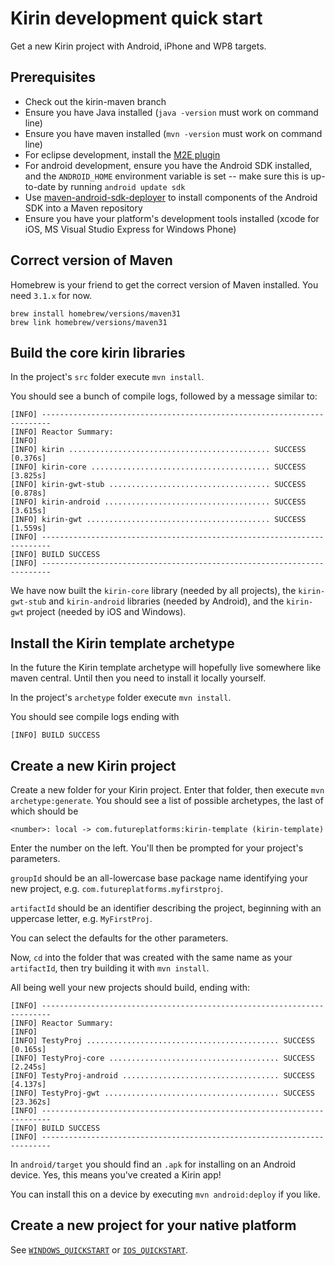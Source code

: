 # Kirin development quick start

Get a new Kirin project with Android, iPhone and WP8 targets.

## Prerequisites

* Check out the kirin-maven branch
* Ensure you have Java installed (`java -version` must work on command line)
* Ensure you have maven installed (`mvn -version` must work on command line)
* For eclipse development, install the [M2E plugin](http://eclipse.org/m2e/)
* For android development, ensure you have the Android SDK installed, and the `ANDROID_HOME` environment variable is set -- make sure this is up-to-date by running `android update sdk`
* Use [maven-android-sdk-deployer](https://github.com/simpligility/maven-android-sdk-deployer) to install components of the Android SDK into a Maven repository
* Ensure you have your platform's development tools installed (xcode for iOS, MS Visual Studio Express for Windows Phone)

## Correct version of Maven
Homebrew is your friend to get the correct version of Maven installed.  You need `3.1.x` for now.

    brew install homebrew/versions/maven31
    brew link homebrew/versions/maven31

## Build the core kirin libraries

In the project's `src` folder execute `mvn install`.

You should see a bunch of compile logs, followed by a message similar to:

    [INFO] ------------------------------------------------------------------------
    [INFO] Reactor Summary:
    [INFO] 
    [INFO] kirin ............................................. SUCCESS [0.376s]
    [INFO] kirin-core ........................................ SUCCESS [3.825s]
    [INFO] kirin-gwt-stub .................................... SUCCESS [0.878s]
    [INFO] kirin-android ..................................... SUCCESS [3.615s]
    [INFO] kirin-gwt ......................................... SUCCESS [1.559s]
    [INFO] ------------------------------------------------------------------------
    [INFO] BUILD SUCCESS
    [INFO] ------------------------------------------------------------------------ 
    
We have now built the `kirin-core` library (needed by all projects), the `kirin-gwt-stub` and `kirin-android` libraries (needed by Android), and the `kirin-gwt` project (needed by iOS and Windows).

## Install the Kirin template archetype

In the future the Kirin template archetype will hopefully live somewhere like maven central.  Until then you need to install it locally yourself.

In the project's `archetype` folder execute `mvn install`.

You should see compile logs ending with
    
    [INFO] BUILD SUCCESS

## Create a new Kirin project
Create a new folder for your Kirin project.  Enter that folder, then execute `mvn archetype:generate`.  You should see a list of possible archetypes, the last of which should be 

    <number>: local -> com.futureplatforms:kirin-template (kirin-template)

Enter the number on the left.  You'll then be prompted for your project's parameters.  

`groupId` should be an all-lowercase base package name identifying your new project, e.g. `com.futureplatforms.myfirstproj`.  

`artifactId` should be an identifier describing the project, beginning with an uppercase letter, e.g. `MyFirstProj`.

You can select the defaults for the other parameters.

Now, `cd` into the folder that was created with the same name as your `artifactId`, then try building it with `mvn install`.

All being well your new projects should build, ending with:

    [INFO] ------------------------------------------------------------------------
    [INFO] Reactor Summary:
    [INFO] 
    [INFO] TestyProj ........................................... SUCCESS [0.165s]
    [INFO] TestyProj-core ...................................... SUCCESS [2.245s]
    [INFO] TestyProj-android ................................... SUCCESS [4.137s]
    [INFO] TestyProj-gwt ....................................... SUCCESS [23.362s]
    [INFO] ------------------------------------------------------------------------
    [INFO] BUILD SUCCESS
    [INFO] ------------------------------------------------------------------------

In `android/target` you should find an `.apk` for installing on an Android device.  Yes, this means you've created a Kirin app!

You can install this on a device by executing `mvn android:deploy` if you like.

## Create a new project for your native platform

See [`WINDOWS_QUICKSTART`](02-WINDOWS_QUICKSTART.md) or [`IOS_QUICKSTART`](03-IOS_QUICKSTART.md).


